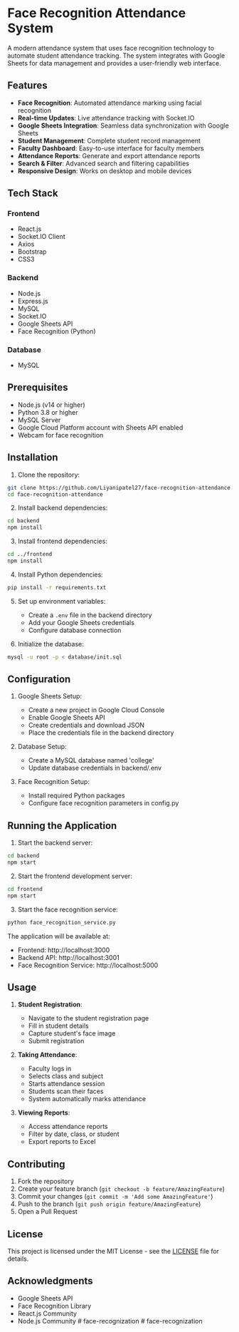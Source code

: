 # Face Recognition Attendance System

A modern attendance system that uses face recognition technology to automate student attendance tracking. The system integrates with Google Sheets for data management and provides a user-friendly web interface.

## Features

- **Face Recognition**: Automated attendance marking using facial recognition
- **Real-time Updates**: Live attendance tracking with Socket.IO
- **Google Sheets Integration**: Seamless data synchronization with Google Sheets
- **Student Management**: Complete student record management
- **Faculty Dashboard**: Easy-to-use interface for faculty members
- **Attendance Reports**: Generate and export attendance reports
- **Search & Filter**: Advanced search and filtering capabilities
- **Responsive Design**: Works on desktop and mobile devices

## Tech Stack

### Frontend
- React.js
- Socket.IO Client
- Axios
- Bootstrap
- CSS3

### Backend
- Node.js
- Express.js
- MySQL
- Socket.IO
- Google Sheets API
- Face Recognition (Python)

### Database
- MySQL

## Prerequisites

- Node.js (v14 or higher)
- Python 3.8 or higher
- MySQL Server
- Google Cloud Platform account with Sheets API enabled
- Webcam for face recognition

## Installation

1. Clone the repository:
```bash
git clone https://github.com/Liyanipatel27/face-recognition-attendance.git
cd face-recognition-attendance
```

2. Install backend dependencies:
```bash
cd backend
npm install
```

3. Install frontend dependencies:
```bash
cd ../frontend
npm install
```

4. Install Python dependencies:
```bash
pip install -r requirements.txt
```

5. Set up environment variables:
   - Create a `.env` file in the backend directory
   - Add your Google Sheets credentials
   - Configure database connection

6. Initialize the database:
```bash
mysql -u root -p < database/init.sql
```

## Configuration

1. Google Sheets Setup:
   - Create a new project in Google Cloud Console
   - Enable Google Sheets API
   - Create credentials and download JSON
   - Place the credentials file in the backend directory

2. Database Setup:
   - Create a MySQL database named 'college'
   - Update database credentials in backend/.env

3. Face Recognition Setup:
   - Install required Python packages
   - Configure face recognition parameters in config.py

## Running the Application

1. Start the backend server:
```bash
cd backend
npm start
```

2. Start the frontend development server:
```bash
cd frontend
npm start
```

3. Start the face recognition service:
```bash
python face_recognition_service.py
```

The application will be available at:
- Frontend: http://localhost:3000
- Backend API: http://localhost:3001
- Face Recognition Service: http://localhost:5000

## Usage

1. **Student Registration**:
   - Navigate to the student registration page
   - Fill in student details
   - Capture student's face image
   - Submit registration

2. **Taking Attendance**:
   - Faculty logs in
   - Selects class and subject
   - Starts attendance session
   - Students scan their faces
   - System automatically marks attendance

3. **Viewing Reports**:
   - Access attendance reports
   - Filter by date, class, or student
   - Export reports to Excel

## Contributing

1. Fork the repository
2. Create your feature branch (`git checkout -b feature/AmazingFeature`)
3. Commit your changes (`git commit -m 'Add some AmazingFeature'`)
4. Push to the branch (`git push origin feature/AmazingFeature`)
5. Open a Pull Request

## License

This project is licensed under the MIT License - see the [LICENSE](LICENSE) file for details.

## Acknowledgments

- Google Sheets API
- Face Recognition Library
- React.js Community
- Node.js Community
#   f a c e - r e c o g n i z a t i o n  
 #   f a c e - r e c o g n i z a t i o n  
 